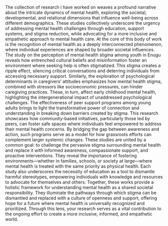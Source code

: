 The collection of research i have worked on weaves a profound narrative about the intricate dynamics of mental health, exploring the societal, developmental, and relational dimensions that influence well-being across different demographics. These studies collectively underscore the urgency of addressing mental health challenges through education, support systems, and stigma reduction, while advocating for a more inclusive and empathetic approach to mental health care.
At the core of this body of work is the recognition of mental health as a deeply interconnected phenomenon, where individual experiences are shaped by broader societal influences. The study on the perception of mental health stigma among youth in Enugu reveals how entrenched cultural beliefs and misinformation foster an environment where seeking help is often stigmatized. This stigma creates a ripple effect, silencing critical conversations and deterring individuals from accessing necessary support. Similarly, the exploration of psychological determinants in caregivers’ attitudes emphasizes how mental health stigma, combined with stressors like socioeconomic pressures, can hinder caregiving practices. These, in turn, affect early childhood mental health, highlighting the intergenerational impact of unaddressed psychological challenges.
The effectiveness of peer support programs among young adults brings to light the transformative power of connection and understanding in breaking down barriers created by stigma. This research showcases how community-based initiatives, particularly those led by peers, can foster safe spaces where individuals feel empowered to address their mental health concerns. By bridging the gap between awareness and action, such programs serve as a model for how grassroots efforts can complement larger systemic changes.
These studies are united by a common goal: to challenge the pervasive stigma surrounding mental health and replace it with informed awareness, compassionate support, and proactive interventions. They reveal the importance of fostering environments—whether in families, schools, or society at large—where mental health is treated with the same priority as physical health. Each study also underscores the necessity of education as a tool to dismantle harmful stereotypes, empowering individuals with knowledge and resources to advocate for themselves and others.
Together, these works provide a holistic framework for understanding mental health as a shared societal responsibility. They illuminate the pathways through which stigma can be dismantled and replaced with a culture of openness and support, offering hope for a future where mental health is universally recognized and prioritized. Through this lens, your research serves as a vital contribution to the ongoing effort to create a more inclusive, informed, and empathetic world.
